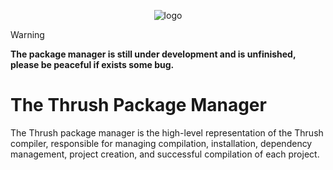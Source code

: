 <p align="center">
  <img src= "https://github.com/thrushlang/thrushc/blob/master/assets/thrushlang-v1.4.png" alt= "logo" style= "width: 2hv; height: 2hv;"> </img>
</p>

> [!WARNING]  
> **The package manager is still under development and is unfinished, please be peaceful if exists some bug.**

# The Thrush Package Manager 

The Thrush package manager is the high-level representation of the Thrush compiler, responsible for managing compilation, installation, dependency management, project creation, and successful compilation of each project.

